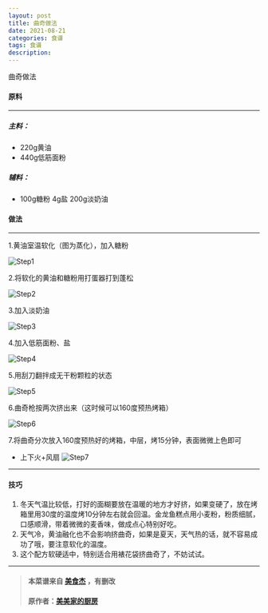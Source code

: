 ```yaml
---
layout: post
title: 曲奇做法
date: 2021-08-21
categories: 食谱
tags: 食谱
description: 
---
```


曲奇做法
<!--more-->
#### 原料
---
##### 主料：
* 220g黄油
* 440g低筋面粉

##### 辅料：
* 100g糖粉 4g盐 200g淡奶油

#### 做法
---
1.黄油室温软化（图为蒸化），加入糖粉

![Step1](https://st-cn.meishij.net/rs/208/102/1025708/n1025708_155237853372333.jpg "第1步图")

2.将软化的黄油和糖粉用打蛋器打到蓬松

![Step2](https://st-cn.meishij.net/rs/208/102/1025708/n1025708_155237853576987.jpg "第2步图")

3.加入淡奶油

![Step3](https://st-cn.meishij.net/rs/208/102/1025708/n1025708_155237853668820.jpg "第3步图")

4.加入低筋面粉、盐

![Step4](https://st-cn.meishij.net/rs/208/102/1025708/n1025708_155237853780728.jpg "第4步图")

5.用刮刀翻拌成无干粉颗粒的状态

![Step5](https://st-cn.meishij.net/rs/208/102/1025708/n1025708_155237853815845.jpg "第5步图")

6.曲奇枪按两次挤出来（这时候可以160度预热烤箱）

![Step6](https://st-cn.meishij.net/rs/208/102/1025708/n1025708_155237854543939.jpg "第6步图")

7.将曲奇分次放入160度预热好的烤箱，中层，烤15分钟，表面微微上色即可
* 上下火+风扇
![Step7](https://st-cn.meishij.net/rs/208/102/1025708/n1025708_155237854932821.jpg "第7步图")

---
#### 技巧
1. 冬天气温比较低，打好的面糊要放在温暖的地方才好挤，如果变硬了，放在烤箱里用30度的温度烤10分钟左右就会回温。金龙鱼糕点用小麦粉，粉质细腻，口感顺滑，带着微微的麦香味，做成点心特别好吃。
2. 天气冷，黄油融化也不会影响挤曲奇，如果是夏天，天气热的话，就不容易成功了哦，要注意软化的温度。
3. 这个配方软硬适中，特别适合用裱花袋挤曲奇了，不妨试试。

---
> #### 本菜谱来自 [美食杰](http://www.meishij.net/zuofa/quqi_12.html) ，有删改
> #### 原作者：[美美家的厨房](https://i.meishi.cc/user.php?id=1025708&t=recipe)
